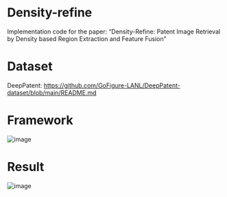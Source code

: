 # Density-refine
Implementation code for the paper: “Density-Refine: Patent Image Retrieval by Density based Region Extraction and Feature Fusion”
# Dataset
DeepPatent: https://github.com/GoFigure-LANL/DeepPatent-dataset/blob/main/README.md
# Framework
![image](https://github.com/user-attachments/assets/efb76aad-5bab-48ba-8231-da35cebb668c)

# Result
![image](https://github.com/user-attachments/assets/dd56a68f-1f47-4cf4-a8aa-f6daeef120e8)


